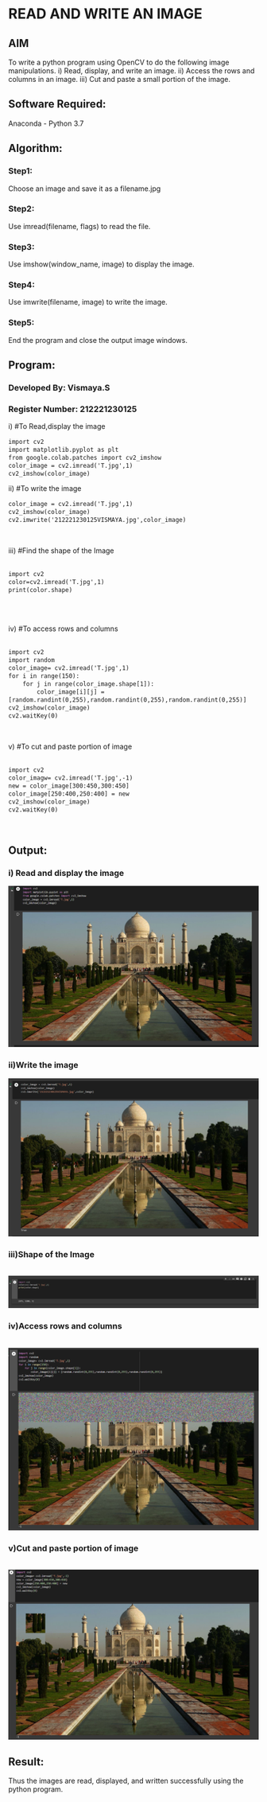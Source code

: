 
# READ AND WRITE AN IMAGE
## AIM
To write a python program using OpenCV to do the following image manipulations.
i) Read, display, and write an image.
ii) Access the rows and columns in an image.
iii) Cut and paste a small portion of the image.

## Software Required:
Anaconda - Python 3.7
## Algorithm:
### Step1:
Choose an image and save it as a filename.jpg
### Step2:
Use imread(filename, flags) to read the file.
### Step3:
Use imshow(window_name, image) to display the image.
### Step4:
Use imwrite(filename, image) to write the image.
### Step5:
End the program and close the output image windows.
## Program:
### Developed By: Vismaya.S 
### Register Number: 212221230125
i) #To Read,display the image
```
import cv2
import matplotlib.pyplot as plt
from google.colab.patches import cv2_imshow
color_image = cv2.imread('T.jpg',1)
cv2_imshow(color_image)  

```
ii) #To write the image
```
color_image = cv2.imread('T.jpg',1)
cv2_imshow(color_image)
cv2.imwrite('212221230125VISMAYA.jpg',color_image)



```
iii) #Find the shape of the Image
```python3

import cv2
color=cv2.imread('T.jpg',1)
print(color.shape)




```
iv) #To access rows and columns

```python3

import cv2
import random
color_image= cv2.imread('T.jpg',1)
for i in range(150):
    for j in range(color_image.shape[1]):
        color_image[i][j] = [random.randint(0,255),random.randint(0,255),random.randint(0,255)]
cv2_imshow(color_image)
cv2.waitKey(0)



```
v) #To cut and paste portion of image
```python3

import cv2
color_imagw= cv2.imread('T.jpg',-1)
new = color_image[300:450,300:450]
color_image[250:400,250:400] = new
cv2_imshow(color_image)
cv2.waitKey(0)



```

## Output:

### i) Read and display the image

![git.output](o1.png)


### ii)Write the image

![git.output](o2.png)


### iii)Shape of the Image

<br>![git.output](o3.png)
<br>

### iv)Access rows and columns
<br>![git.output](o4.png)
<br>

### v)Cut and paste portion of image
<br> ![git.output](o5.png)
<br>

## Result:
Thus the images are read, displayed, and written successfully using the python program.





